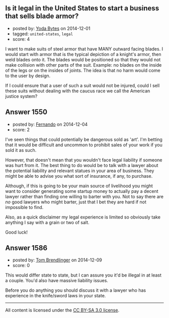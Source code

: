 ## Is it legal in the United States to start a business that sells blade armor?

- posted by: [Yoda Bytes](https://stackexchange.com/users/4795294/yoda-bytes) on 2014-12-01
- tagged: `united-states`, `legal`
- score: 4

I want to make suits of steel armor that have MANY outward facing blades. I would start with armor that is the typical depiction of a knight's armor, then weld blades onto it. The blades would be positioned so that they would not make collision with other parts of the suit. Example: no blades on the inside of the legs or on the insides of joints. The idea is that no harm would come to the user by design.

If I could ensure that a user of such a suit would not be injured, could I sell these suits without dealing with the caucus race we call the American justice system?


## Answer 1550

- posted by: [Fernando](https://stackexchange.com/users/5092626/fernando) on 2014-12-04
- score: 2

I've seen things that could potentially be dangerous sold as 'art'. I'm betting that it would be difficult and uncommon to prohibit sales of your work if you sold it as such. 

However, that doesn't mean that you wouldn't face legal liability if someone was hurt from it. The best thing to do would be to talk with a lawyer about the potential liability and relevant statues in your area of business. They might be able to advise you what sort of insurance, if any, to purchase.

Although, if this is going to be your main source of livelihood you might want to consider generating some startup money to actually pay a decent lawyer rather than finding one willing to barter with you. Not to say there are *no* good lawyers who might barter, just that I bet they are hard if not impossible to find.

Also, as a quick disclaimer my legal experience is limited so obviously take anything I say with a grain or two of salt.

Good luck!


## Answer 1586

- posted by: [Tom Brendlinger](https://stackexchange.com/users/5456589/tom-brendlinger) on 2014-12-09
- score: 0

This would differ state to state, but I can assure you it'd be illegal in at least a couple. You'd also have massive liability issues.

Before you do anything you should discuss it with a lawyer who has experience in the knife/sword laws in your state.



---

All content is licensed under the [CC BY-SA 3.0 license](https://creativecommons.org/licenses/by-sa/3.0/).
